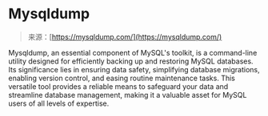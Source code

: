 <!--yml
category: 未分类
date: 2024-05-27 15:05:56
-->

# Mysqldump

> 来源：[https://mysqldump.com/](https://mysqldump.com/)

Mysqldump, an essential component of MySQL's toolkit, is a command-line utility designed for efficiently backing up and restoring MySQL databases. Its significance lies in ensuring data safety, simplifying database migrations, enabling version control, and easing routine maintenance tasks. This versatile tool provides a reliable means to safeguard your data and streamline database management, making it a valuable asset for MySQL users of all levels of expertise.